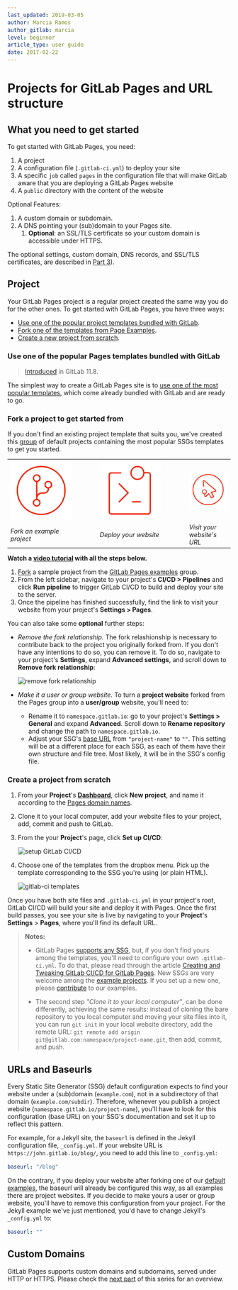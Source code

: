 ```yaml
---
last_updated: 2019-03-05
author: Marcia Ramos
author_gitlab: marcia
level: beginner
article_type: user guide
date: 2017-02-22
---
```


# Projects for GitLab Pages and URL structure

## What you need to get started

To get started with GitLab Pages, you need:

1. A project
1. A configuration file (`.gitlab-ci.yml`) to deploy your site
1. A specific `job` called `pages` in the configuration file
   that will make GitLab aware that you are deploying a GitLab Pages website
1. A `public` directory with the content of the website

Optional Features:

1. A custom domain or subdomain.
1. A DNS pointing your (sub)domain to your Pages site.
   1. **Optional**: an SSL/TLS certificate so your custom
   domain is accessible under HTTPS.

The optional settings, custom domain, DNS records, and SSL/TLS certificates, are described in [Part 3](getting_started_part_three.md)).

## Project

Your GitLab Pages project is a regular project created the
same way you do for the other ones. To get started with GitLab Pages, you have three ways:

- [Use one of the popular project templates bundled with GitLab](#use-one-of-the-popular-pages-templates-bundled-with-gitlab).
- [Fork one of the templates from Page Examples](#fork-a-project-to-get-started-from).
- [Create a new project from scratch](#create-a-project-from-scratch).

### Use one of the popular Pages templates bundled with GitLab

> [Introduced](https://gitlab.com/gitlab-org/gitlab-ce/issues/47857)
in GitLab 11.8.

The simplest way to create a GitLab Pages site is to
[use one of the most popular templates](index.md#getting-started),
which come already bundled with GitLab and are ready to go.

### Fork a project to get started from

If you don't find an existing project template that suits you,
we've created this [group](https://gitlab.com/pages) of default projects
containing the most popular SSGs templates to get you started.

<table class="borderless-table center fixed-table middle width-80">
  <tr>
    <td style="width: 30%"><img src="img/icons/fork.png" alt="Fork" class="image-noshadow half-width"></td>
    <td style="width: 10%">
      <strong>
        <i class="fa fa-angle-double-right" aria-hidden="true"></i>
      </strong>
    </td>
    <td style="width: 30%"><img src="img/icons/terminal.png" alt="Deploy" class="image-noshadow half-width"></td>
    <td style="width: 10%">
      <strong>
        <i class="fa fa-angle-double-right" aria-hidden="true"></i>
      </strong>
    </td>
    <td style="width: 30%"><img src="img/icons/click.png" alt="Visit" class="image-noshadow half-width"></td>
  </tr>
  <tr>
    <td><em>Fork an example project</em></td>
    <td></td>
    <td><em>Deploy your website</em></td>
    <td></td>
    <td><em>Visit your website's URL</em></td>
  </tr>
</table>

**<i class="fa fa-youtube-play youtube" aria-hidden="true"></i> Watch a [video tutorial](https://www.youtube.com/watch?v=TWqh9MtT4Bg) with all the steps below.**

1. [Fork](../../../gitlab-basics/fork-project.md) a sample project from the [GitLab Pages examples](https://gitlab.com/pages) group.
1. From the left sidebar, navigate to your project's **CI/CD > Pipelines**
and click **Run pipeline** to trigger GitLab CI/CD to build and deploy your
site to the server.
1. Once the pipeline has finished successfully, find the link to visit your
website from your project's **Settings > Pages**.

You can also take some **optional** further steps:

- _Remove the fork relationship._ The fork relashionship is necessary to contribute back to the project you originally forked from. If you don't have any intentions to do so, you can remove it. To do so, navigate to your project's **Settings**, expand **Advanced settings**, and scroll down to **Remove fork relationship**:

    ![remove fork relationship](img/remove_fork_relationship.png)

- _Make it a user or group website._ To turn a **project website** forked
from the Pages group into a **user/group** website, you'll need to:
    - Rename it to `namespace.gitlab.io`: go to your project's
    **Settings > General** and expand **Advanced**. Scroll down to
    **Rename repository** and change the path to `namespace.gitlab.io`.
    - Adjust your SSG's [base URL](#urls-and-baseurls) from `"project-name"` to
    `""`. This setting will be at a different place for each SSG, as each of them
    have their own structure and file tree. Most likely, it will be in the SSG's
    config file.

### Create a project from scratch

1. From your **Project**'s **[Dashboard](https://gitlab.com/dashboard/projects)**,
   click **New project**, and name it according to the
   [Pages domain names](getting_started_part_one.md#gitlab-pages-domain-names).
1. Clone it to your local computer, add your website
   files to your project, add, commit and push to GitLab.
1. From the your **Project**'s page, click **Set up CI/CD**:

    ![setup GitLab CI/CD](img/setup_ci.png)

1. Choose one of the templates from the dropbox menu.
   Pick up the template corresponding to the SSG you're using (or plain HTML).

    ![gitlab-ci templates](img/choose_ci_template.png)

Once you have both site files and `.gitlab-ci.yml` in your project's
root, GitLab CI/CD will build your site and deploy it with Pages.
Once the first build passes, you see your site is live by
navigating to your **Project**'s **Settings** > **Pages**,
where you'll find its default URL.

> **Notes:**
>
> - GitLab Pages [supports any SSG](https://about.gitlab.com/2016/06/17/ssg-overview-gitlab-pages-part-3-examples-ci/), but,
  if you don't find yours among the templates, you'll need
  to configure your own `.gitlab-ci.yml`. To do that, please
  read through the article [Creating and Tweaking GitLab CI/CD for GitLab Pages](getting_started_part_four.md). New SSGs are very welcome among
  the [example projects](https://gitlab.com/pages). If you set
  up a new one, please
  [contribute](https://gitlab.com/pages/pages.gitlab.io/blob/master/CONTRIBUTING.md)
  to our examples.
>
> - The second step _"Clone it to your local computer"_, can be done
  differently, achieving the same results: instead of cloning the bare
  repository to you local computer and moving your site files into it,
  you can run `git init` in your local website directory, add the
  remote URL: `git remote add origin git@gitlab.com:namespace/project-name.git`,
  then add, commit, and push.

## URLs and Baseurls

Every Static Site Generator (SSG) default configuration expects
to find your website under a (sub)domain (`example.com`), not
in a subdirectory of that domain (`example.com/subdir`). Therefore,
whenever you publish a project website (`namespace.gitlab.io/project-name`),
you'll have to look for this configuration (base URL) on your SSG's
documentation and set it up to reflect this pattern.

For example, for a Jekyll site, the `baseurl` is defined in the Jekyll
configuration file, `_config.yml`. If your website URL is
`https://john.gitlab.io/blog/`, you need to add this line to `_config.yml`:

```yaml
baseurl: "/blog"
```

On the contrary, if you deploy your website after forking one of
our [default examples](https://gitlab.com/pages), the baseurl will
already be configured this way, as all examples there are project
websites. If you decide to make yours a user or group website, you'll
have to remove this configuration from your project. For the Jekyll
example we've just mentioned, you'd have to change Jekyll's `_config.yml` to:

```yaml
baseurl: ""
```

## Custom Domains

GitLab Pages supports custom domains and subdomains, served under HTTP or HTTPS.
Please check the [next part](getting_started_part_three.md) of this series for an overview.
